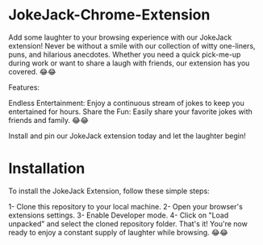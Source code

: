 # JokeJack-Chrome-Extension
Add some laughter to your browsing experience with our JokeJack extension! Never be without a smile with our collection of witty one-liners, puns, and hilarious anecdotes. Whether you need a quick pick-me-up during work or want to share a laugh with friends, our extension has you covered.
😂😂

Features:

Endless Entertainment: Enjoy a continuous stream of jokes to keep you entertained for hours.
Share the Fun: Easily share your favorite jokes with friends and family.
😂😂

Install and pin our JokeJack extension today and let the laughter begin!

# Installation
To install the JokeJack Extension, follow these simple steps:

1- Clone this repository to your local machine.
2- Open your browser's extensions settings.
3- Enable Developer mode.
4- Click on "Load unpacked" and select the cloned repository folder.
That's it! You're now ready to enjoy a constant supply of laughter while browsing.
😂😂
